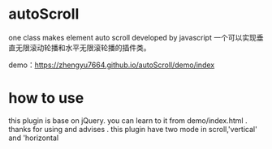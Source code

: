 # autoScroll
one class makes element auto scroll developed by javascript
一个可以实现垂直无限滚动轮播和水平无限滚轮播的插件类。

demo：https://zhengyu7664.github.io/autoScroll/demo/index

# how to use
this plugin is base on jQuery.
you can learn to it from demo/index.html .
thanks for using and advises .
this plugin have two mode in scroll,'vertical' and 'horizontal

